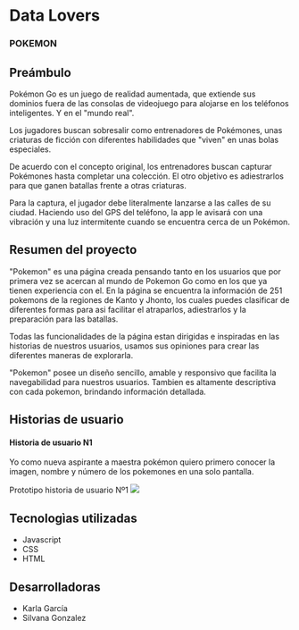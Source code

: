 # Data Lovers

### POKEMON

## Preámbulo

Pokémon Go es un juego de realidad aumentada, que extiende sus dominios fuera de las consolas de videojuego para alojarse en los teléfonos inteligentes. Y en el "mundo real".

Los jugadores buscan sobresalir como entrenadores de Pokémones, unas criaturas de ficción con diferentes habilidades que "viven" en unas bolas especiales.

De acuerdo con el concepto original, los entrenadores buscan capturar Pokémones hasta completar una colección. El otro objetivo es adiestrarlos para que ganen batallas frente a otras criaturas.

Para la captura, el jugador debe literalmente lanzarse a las calles de su ciudad. Haciendo uso del GPS del teléfono, la app le avisará con una vibración y una luz intermitente cuando se encuentra cerca de un Pokémon.



## Resumen del proyecto
"Pokemon" es una página creada pensando tanto en los usuarios que por primera vez se acercan al mundo de Pokemon Go como en los que ya tienen experiencia con el.
En la página se encuentra la información de 251 pokemons de la regiones de Kanto y Jhonto, los cuales puedes clasificar de diferentes formas para asi facilitar el atraparlos, adiestrarlos y la preparación para las batallas.

Todas las funcionalidades de la página estan dirigidas e inspiradas en las historias de nuestros usuarios, usamos sus opiniones para crear las diferentes maneras de explorarla.

"Pokemon" posee un diseño sencillo, amable y responsivo que facilita la navegabilidad  para nuestros usuarios.
Tambien es altamente descriptiva con cada pokemon, brindando información detallada.

## Historias de usuario
#### Historia de usuario N1
Yo como nueva aspirante a maestra pokémon quiero primero conocer la imagen, nombre y número de los pokemones en una solo pantalla.

Prototipo historia de usuario Nº1
<img src= "imagenes/PrototipoHU1.png">

## Tecnologìas utilizadas
- Javascript
- CSS
- HTML

## Desarrolladoras

- Karla García
- Silvana Gonzalez
